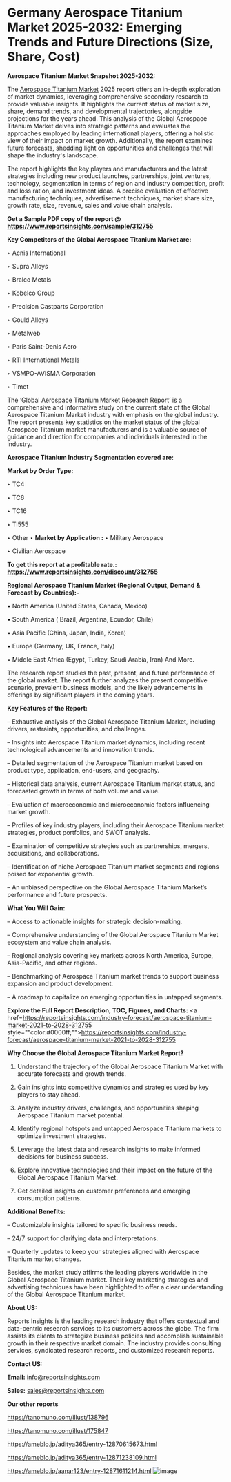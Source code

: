 # Germany Aerospace Titanium Market 2025-2032: Emerging Trends and Future Directions (Size, Share, Cost)

<strong>Aerospace Titanium Market Snapshot 2025-2032:</strong>

The <a href=https://www.reportsinsights.com/sample/312755>Aerospace Titanium Market</a> 2025 report offers an in-depth exploration of market dynamics, leveraging comprehensive secondary research to provide valuable insights. It highlights the current status of market size, share, demand trends, and developmental trajectories, alongside projections for the years ahead. This analysis of the Global Aerospace Titanium Market delves into strategic patterns and evaluates the approaches employed by leading international players, offering a holistic view of their impact on market growth. Additionally, the report examines future forecasts, shedding light on opportunities and challenges that will shape the industry's landscape.

The report highlights the key players and manufacturers and the latest strategies including new product launches, partnerships, joint ventures, technology, segmentation in terms of region and industry competition, profit and loss ration, and investment ideas. A precise evaluation of effective manufacturing techniques, advertisement techniques, market share size, growth rate, size, revenue, sales and value chain analysis.

<strong>Get a Sample PDF copy of the report @ <a href=https://www.reportsinsights.com/sample/312755 style=color:#0000ff;>https://www.reportsinsights.com/sample/312755</a></strong>

<strong>Key Competitors of the Global Aerospace Titanium Market are:</strong>

‣ Acnis International

‣ Supra Alloys

‣ Bralco Metals

‣ Kobelco Group

‣ Precision Castparts Corporation

‣ Gould Alloys

‣ Metalweb

‣ Paris Saint-Denis Aero

‣ RTI International Metals

‣ VSMPO-AVISMA Corporation

‣ Timet

The ‘Global Aerospace Titanium Market Research Report’ is a comprehensive and informative study on the current state of the Global Aerospace Titanium Market industry with emphasis on the global industry. The report presents key statistics on the market status of the global Aerospace Titanium market manufacturers and is a valuable source of guidance and direction for companies and individuals interested in the industry.

<strong>Aerospace Titanium Industry Segmentation covered are:</strong>

<strong>Market by Order Type: </strong>

‣ TC4

‣ TC6

‣ TC16

‣ Ti555

‣ Other
‣ 
<strong>Market by Application :</strong>
‣ Military Aerospace

‣ Civilian Aerospace

<strong>To get this report at a profitable rate.: <a href=https://www.reportsinsights.com/discount/312755 style=color:#0000ff;>https://www.reportsinsights.com/discount/312755</a></strong>

<strong>Regional Aerospace Titanium Market (Regional Output, Demand &amp; Forecast by Countries):-</strong>

• North America (United States, Canada, Mexico)

• South America ( Brazil, Argentina, Ecuador, Chile)

• Asia Pacific (China, Japan, India, Korea)

• Europe (Germany, UK, France, Italy)

• Middle East Africa (Egypt, Turkey, Saudi Arabia, Iran) And More.

The research report studies the past, present, and future performance of the global market. The report further analyzes the present competitive scenario, prevalent business models, and the likely advancements in offerings by significant players in the coming years.

<strong>Key Features of the Report:</strong>

– Exhaustive analysis of the Global Aerospace Titanium Market, including drivers, restraints, opportunities, and challenges.

– Insights into Aerospace Titanium market dynamics, including recent technological advancements and innovation trends.

– Detailed segmentation of the Aerospace Titanium market based on product type, application, end-users, and geography.

– Historical data analysis, current Aerospace Titanium market status, and forecasted growth in terms of both volume and value.

– Evaluation of macroeconomic and microeconomic factors influencing market growth.

– Profiles of key industry players, including their Aerospace Titanium market strategies, product portfolios, and SWOT analysis.

– Examination of competitive strategies such as partnerships, mergers, acquisitions, and collaborations.

– Identification of niche Aerospace Titanium market segments and regions poised for exponential growth.

– An unbiased perspective on the Global Aerospace Titanium Market’s performance and future prospects.

<strong>What You Will Gain:</strong>

– Access to actionable insights for strategic decision-making.

– Comprehensive understanding of the Global Aerospace Titanium Market ecosystem and value chain analysis.

– Regional analysis covering key markets across North America, Europe, Asia-Pacific, and other regions.

– Benchmarking of Aerospace Titanium market trends to support business expansion and product development.

– A roadmap to capitalize on emerging opportunities in untapped segments.

<strong>Explore the Full Report Description, TOC, Figures, and Charts:</strong>
<a href=https://reportsinsights.com/industry-forecast/aerospace-titanium-market-2021-to-2028-312755 style=""color:#0000ff;"">https://reportsinsights.com/industry-forecast/aerospace-titanium-market-2021-to-2028-312755</a>

<strong>Why Choose the Global Aerospace Titanium Market Report?</strong>

1. Understand the trajectory of the Global Aerospace Titanium Market with accurate forecasts and growth trends.

2. Gain insights into competitive dynamics and strategies used by key players to stay ahead.

3. Analyze industry drivers, challenges, and opportunities shaping Aerospace Titanium market potential.

4. Identify regional hotspots and untapped Aerospace Titanium markets to optimize investment strategies.

5. Leverage the latest data and research insights to make informed decisions for business success.

6. Explore innovative technologies and their impact on the future of the Global Aerospace Titanium Market.

7. Get detailed insights on customer preferences and emerging consumption patterns.

<strong>Additional Benefits:</strong>

– Customizable insights tailored to specific business needs.

– 24/7 support for clarifying data and interpretations.

– Quarterly updates to keep your strategies aligned with Aerospace Titanium market changes.

Besides, the market study affirms the leading players worldwide in the Global Aerospace Titanium market. Their key marketing strategies and advertising techniques have been highlighted to offer a clear understanding of the Global Aerospace Titanium market.

<strong><strong>About US</strong>:</strong>

Reports Insights is the leading research industry that offers contextual and data-centric research services to its customers across the globe. The firm assists its clients to strategize business policies and accomplish sustainable growth in their respective market domain. The industry provides consulting services, syndicated research reports, and customized research reports.

<strong>Contact US:</strong>

<p class=><b>Email:</b> <a href=mailto:info@reportsinsights.com>info@reportsinsights.com</a></p>
<p class=><b>Sales:</b> <a href=mailto:sales@reportsinsights.com>sales@reportsinsights.com</a></p>

<strong>Our other reports</strong>

<a href=https://tanomuno.com/illust/138796>https://tanomuno.com/illust/138796</a>

<a href=https://tanomuno.com/illust/175847>https://tanomuno.com/illust/175847</a>

<a href=https://ameblo.jp/aditya365/entry-12870615673.html>https://ameblo.jp/aditya365/entry-12870615673.html</a>

<a href=https://ameblo.jp/aditya365/entry-12871238109.html>https://ameblo.jp/aditya365/entry-12871238109.html</a>

<a href=https://ameblo.jp/aanar123/entry-12871611214.html>https://ameblo.jp/aanar123/entry-12871611214.html</a>
![image](https://github.com/user-attachments/assets/73de114b-f756-4d07-933b-b70912401000)
